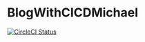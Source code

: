 # BlogWithCICDMichael

[![CircleCI Status](https://circleci.com/gh/qq52184962/BlogWithCICDPractice/tree/master.svg?style=shield&circle-token=fe430a5d4189f5b1c8e8619c912c93b87cd559be)](https://circleci.com/gh/qq52184962/BlogWithCICDPractice)
